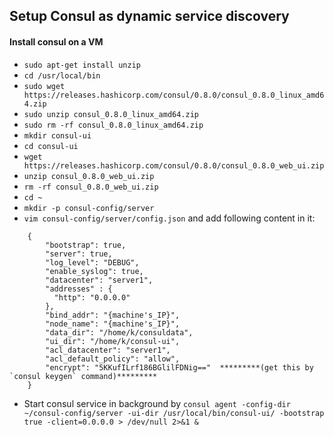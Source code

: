 ## Setup Consul as dynamic service discovery

#### Install consul on a VM
* `sudo apt-get install unzip`
* `cd /usr/local/bin`
* `sudo wget https://releases.hashicorp.com/consul/0.8.0/consul_0.8.0_linux_amd64.zip`
* `sudo unzip consul_0.8.0_linux_amd64.zip`
* `sudo rm -rf consul_0.8.0_linux_amd64.zip`
* `mkdir consul-ui`
* `cd consul-ui`
* `wget https://releases.hashicorp.com/consul/0.8.0/consul_0.8.0_web_ui.zip`
* `unzip consul_0.8.0_web_ui.zip`
* `rm -rf consul_0.8.0_web_ui.zip`
* `cd ~`
* `mkdir -p consul-config/server`
* `vim consul-config/server/config.json` and add following content in it:
```
	{
	    "bootstrap": true,
	    "server": true,
	    "log_level": "DEBUG",
	    "enable_syslog": true,
	    "datacenter": "server1",
	    "addresses" : {
	      "http": "0.0.0.0"
	    },
	    "bind_addr": "{machine's_IP}",
	    "node_name": "{machine's_IP}",
	    "data_dir": "/home/k/consuldata",
	    "ui_dir": "/home/k/consul-ui",
	    "acl_datacenter": "server1",
	    "acl_default_policy": "allow",
	    "encrypt": "5KKufILrf186BGlilFDNig=="  *********(get this by `consul keygen` command)*********
	}
```
* Start consul service in background by `consul agent -config-dir ~/consul-config/server -ui-dir /usr/local/bin/consul-ui/ -bootstrap true -client=0.0.0.0 > /dev/null 2>&1 &`
